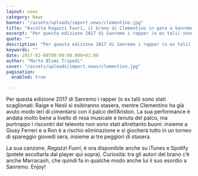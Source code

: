 ```yaml
---
layout: news
category: News
banner: "/assets/uploads/import.news/clementino.jpg"
title: "Ascolta Ragazzi Fuori, il brano di Clementino in gara a Sanremo"
excerpt: "Per questa edizione 2017 di Sanremo i rapper (o ex tali) sono stati scaglionati: Raige e Nesli si esibiranno stasera, mentre Clementino ha già avuto modo ieri di cimentarsi con il palco dell’Ariston. La sua performance è andata molto bene a livello di resa musicale e tenuta del palco, ma purtroppo i riscontri del televoto [&hellip"
quote: ""
description: "Per questa edizione 2017 di Sanremo i rapper (o ex tali) sono stati scaglionati: Raige e Nesli si esibiranno stasera, mentre Clementino ha già avuto modo ieri di cimentarsi con il palco dell’Ariston. La sua performance è andata molto bene a livello di resa musicale e tenuta del palco, ma purtroppo i riscontri del televoto [&hellip"
keywords: ""
date: 2017-02-08T00:00:00.000+01:00
author: "Marta Blumi Tripodi"
cover: "/assets/uploads/import.news/clementino.jpg"
pagination:
  enabled: true

---
```


Per questa edizione 2017 di Sanremo i rapper (o ex tali) sono stati scaglionati: Raige e Nesli si esibiranno stasera, mentre Clementino ha già avuto modo ieri di cimentarsi con il palco dell’Ariston. La sua performance è andata molto bene a livello di resa musicale e tenuta del palco, ma purtroppo i riscontri del televoto non sono stati altrettanto buoni: insieme a Giusy Ferreri e a Ron è a rischio eliminazione e si giocherà tutto in un torneo di spareggio giovedì sera, insieme ai tre peggiori di stasera.

La sua canzone, _Ragazzi Fuori_, è ora disponibile anche su iTunes e Spotify (potete ascoltarla dal player qui sopra). Curiosità: tra gli autori del brano c’è anche Marracash, che quindi fa in qualche modo anche lui il suo esordio a Sanremo. Enjoy!